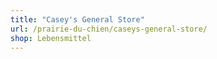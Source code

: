```yaml
---
title: "Casey's General Store"
url: /prairie-du-chien/caseys-general-store/
shop: Lebensmittel
---
```

